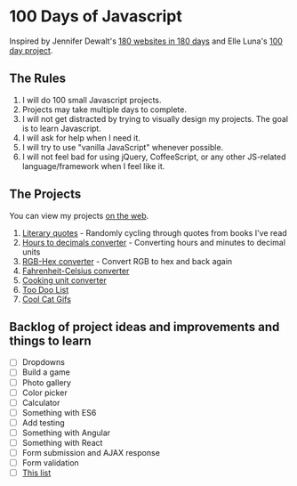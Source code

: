 # 100 Days of Javascript

Inspired by Jennifer Dewalt's [180 websites in 180 days](http://jenniferdewalt.com/index.html) and Elle Luna's [100 day project](https://thegreatdiscontent.com/100days).

## The Rules

1. I will do 100 small Javascript projects.
2. Projects may take multiple days to complete.
3. I will not get distracted by trying to visually design my projects. The goal is to learn Javascript.
4. I will ask for help when I need it.
5. I will try to use "vanilla JavaScript" whenever possible.
5. I will not feel bad for using jQuery, CoffeeScript, or any other JS-related language/framework when I feel like it. 

## The Projects

You can view my projects [on the web](http://jessica-eldredge.com/100-days-of-javascript/).

1. [Literary quotes](http://jessica-eldredge.com/literary-notes/) - Randomly cycling through quotes from books I've read
2. [Hours to decimals converter](http://jessica-eldredge.com/hours-to-decimals/) - Converting hours and minutes to decimal units
3. [RGB-Hex converter](http://jessica-eldredge.com/rgb-hex-converter/) - Convert RGB to hex and back again
4. [Fahrenheit-Celsius converter](http://jessica-eldredge.com/fahrenheit-celsius-converter/)
5. [Cooking unit converter](http://jessica-eldredge.com/cooking-unit-converter/)
6. [Too Doo List](http://jessica-eldredge.com/too-doo-list/)
7. [Cool Cat Gifs](http://jessica-eldredge.com/cat-viewer/)

## Backlog of project ideas and improvements and things to learn

- [ ] Dropdowns
- [ ] Build a game
- [ ] Photo gallery
- [ ] Color picker
- [ ] Calculator
- [ ] Something with ES6
- [ ] Add testing
- [ ] Something with Angular
- [ ] Something with React
- [ ] Form submission and AJAX response
- [ ] Form validation
- [ ] [This list](http://www.dreamincode.net/forums/topic/78802-martyr2s-mega-project-ideas-list/)
